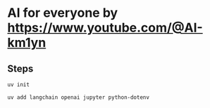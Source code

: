 # AI for everyone by <https://www.youtube.com/@AI-km1yn>

## Steps

```sh
uv init

uv add langchain openai jupyter python-dotenv
```
